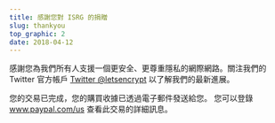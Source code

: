 ```yaml
---
title: 感謝您對 ISRG 的捐贈
slug: thankyou
top_graphic: 2
date: 2018-04-12
---
```


感謝您為我們所有人支援一個更安全、更尊重隱私的網際網路。關注我們的 Twitter 官方帳戶 [Twitter @letsencrypt](https://twitter.com/letsencrypt) 以了解我們的最新進展。

您的交易已完成，您的購買收據已透過電子郵件發送給您。 您可以登錄 <a href="https://www.paypal.com/us">www.paypal.com/us</a> 查看此交易的詳細訊息。
